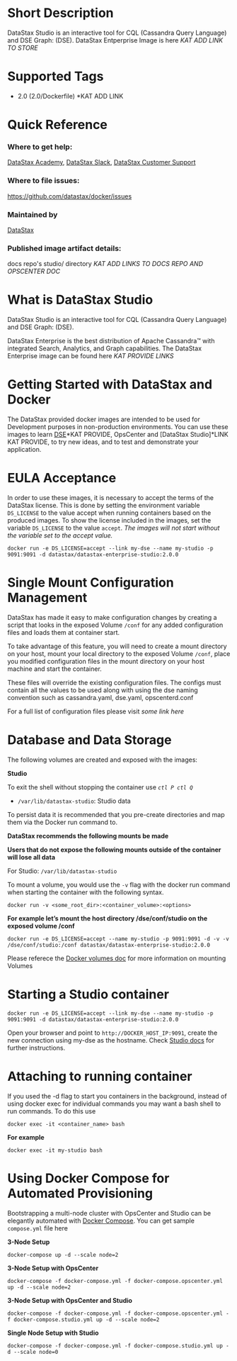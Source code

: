 # Short Description
DataStax Studio is an interactive tool for CQL (Cassandra Query Language) and DSE Graph: (DSE). DataStax Entperprise Image is here *KAT ADD LINK TO STORE*

# Supported Tags
* 2.0 (2.0/Dockerfile) *KAT ADD  LINK

# Quick Reference 
### Where to get help:
[DataStax Academy](https://academy.datastax.com/), [DataStax Slack](https://academy.datastax.com/slack), [DataStax Customer Support](https://support.datastax.com)

### Where to file issues:
https://github.com/datastax/docker/issues

### Maintained by 
[DataStax](https://www.datastax.com/) 

### Published image artifact details:
docs repo's studio/ directory *KAT ADD LINKS TO DOCS REPO AND OPSCENTER DOC*

# What is DataStax Studio

DataStax Studio is an interactive tool for CQL (Cassandra Query Language) and DSE Graph: (DSE). 

DataStax Enterprise is the best distribution of Apache Cassandra™ with integrated Search, Analytics, and Graph capabilities. The DataStax Enterprise image can be found here *KAT PROVIDE LINKS*

# Getting Started with DataStax and Docker

The DataStax provided docker images are intended to be used for Development purposes in non-production environments. You can use these images to learn [DSE](LINK)*KAT PROVIDE, OpsCenter and [DataStax Studio]*LINK KAT PROVIDE, to try new ideas, and to test and demonstrate your application.


# EULA Acceptance
In order to use these images, it is necessary to accept the terms of the DataStax license. This is done by setting the environment variable `DS_LICENSE` to the value accept when running containers based on the produced images. To show the license included in the images, set the variable `DS_LICENSE` to the value `accept`. *The images will not start without the variable set to the accept value.*

```
docker run -e DS_LICENSE=accept --link my-dse --name my-studio -p 9091:9091 -d datastax/datastax-enterprise-studio:2.0.0

```

# Single Mount Configuration Management

DataStax has made it easy to make configuration changes by creating a script that looks in the exposed Volume `/conf` for any added configuration files and loads them at container start. 

To take advantage of this feature, you will need to create a mount directory on your host, mount your local directory to the exposed Volume `/conf`, place you modified configuration files in the mount directory on your host machine and start the container. 

These files will override the existing configuration files.  The configs must contain all the values to be used along with using the dse naming convention such as cassandra.yaml, dse.yaml, opscenterd.conf 

For a full list of configuration files please visit *some link here*

 # Database and Data Storage

The following volumes are created and exposed with the images:  

**Studio**

To exit the shell without stopping the container use *`ctl P ctl Q`*

* `/var/lib/datastax-studio`: Studio data

To persist data it is recommended that you pre-create directories and map them via the Docker run command to.

**DataStax recommends the following mounts be made** 

**Users that do not expose the following mounts outside of the container will lose all data**

For Studio: `/var/lib/datastax-studio`


To mount a volume, you would use the `-v` flag with the docker run command when starting the container with the following syntax.  

```
docker run -v <some_root_dir>:<container_volume>:<options>
```
**For example let’s mount the host directory /dse/conf/studio on the exposed volume /conf**

```
docker run -e DS_LICENSE=accept --name my-studio -p 9091:9091 -d -v -v /dse/conf/studio:/conf datastax/datastax-enterprise-studio:2.0.0

```

Please referece the [Docker volumes doc](https://docs.docker.com/engine/tutorials/dockervolumes/#mount-a-host-directory-as-a-data-volume) for more information on mounting Volumes


# Starting a Studio container

```
docker run -e DS_LICENSE=accept --link my-dse --name my-studio -p 9091:9091 -d datastax/datastax-enterprise-studio:2.0.0
```

Open your browser and point to `http://DOCKER_HOST_IP:9091`, create the new connection using my-dse as the hostname. Check [Studio docs](http://docs.datastax.com/en/dse/5.1/dse-dev/datastax_enterprise/studio/stdToc.html) for further instructions.


# Attaching to running container

If you used the -d flag to start you containers in the background, instead of using docker exec for individual commands you may want a bash shell to run commands. To do this use 

```
docker exec -it <container_name> bash
```

**For example**

```
docker exec -it my-studio bash
```

# Using Docker Compose for Automated Provisioning

Bootstrapping a multi-node cluster with OpsCenter and Studio can be elegantly automated with [Docker Compose](https://docs.docker.com/compose/). You can get sample `compose.yml` file here *<link to>*

**3-Node Setup**

```
docker-compose up -d --scale node=2
```

**3-Node Setup with OpsCenter**

```
docker-compose -f docker-compose.yml -f docker-compose.opscenter.yml up -d --scale node=2
```

**3-Node Setup with OpsCenter and Studio**

```
docker-compose -f docker-compose.yml -f docker-compose.opscenter.yml -f docker-compose.studio.yml up -d --scale node=2
```

**Single Node Setup with Studio**

```
docker-compose -f docker-compose.yml -f docker-compose.studio.yml up -d --scale node=0
```
